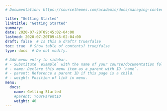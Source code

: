 ```yaml
---
# Documentation: https://sourcethemes.com/academic/docs/managing-content/

title: "Getting Started"
linktitle: "Getting Started"
summary:
date: 2020-07-20T09:45:02-04:00
lastmod: 2020-07-20T09:45:02-04:00
draft: false  # Is this a draft? true/false
toc: true  # Show table of contents? true/false
type: docs  # Do not modify.

# Add menu entry to sidebar.
# - Substitute `example` with the name of your course/documentation folder.
# - name: Declare this menu item as a parent with ID `name`.
# - parent: Reference a parent ID if this page is a child.
# - weight: Position of link in menu.
menu:
  docs:
    name: Getting Started
    #parent: YourParentID
    weight: 40
---
```


